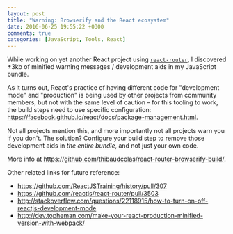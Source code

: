```yaml
---
layout: post
title: "Warning: Browserify and the React ecosystem"
date: 2016-06-25 19:55:22 +0300
comments: true
categories: [JavaScript, Tools, React]
---
```


While working on yet another React project using [`react-router`](https://github.com/reactjs/react-router/), I discovered ±3kb of minified warning messages / development aids in my JavaScript bundle.

<!-- more -->

As it turns out, React's practice of having different code for "development mode" and "production" is being used by other projects from community members, but not with the same level of caution – for this tooling to work, the build steps need to use specific configuration: https://facebook.github.io/react/docs/package-management.html.

Not all projects mention this, and more importantly not all projects warn you if you don't. The solution? Configure your build step to remove those development aids in _the entire bundle_, and not just your own code.

More info at https://github.com/thibaudcolas/react-router-browserify-build/.

Other related links for future reference:

* https://github.com/ReactJSTraining/history/pull/307
* https://github.com/reactjs/react-router/pull/3503
* http://stackoverflow.com/questions/22118915/how-to-turn-on-off-reactjs-development-mode
* http://dev.topheman.com/make-your-react-production-minified-version-with-webpack/
